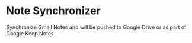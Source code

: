 Note Synchronizer
================
Synchronize Gmail Notes and will be pushed to Google Drive or as part of Google Keep Notes
